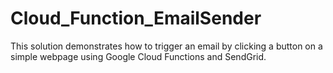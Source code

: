 # Cloud_Function_EmailSender
 This solution demonstrates how to trigger an email by clicking a button on a simple webpage using Google Cloud Functions and SendGrid.
